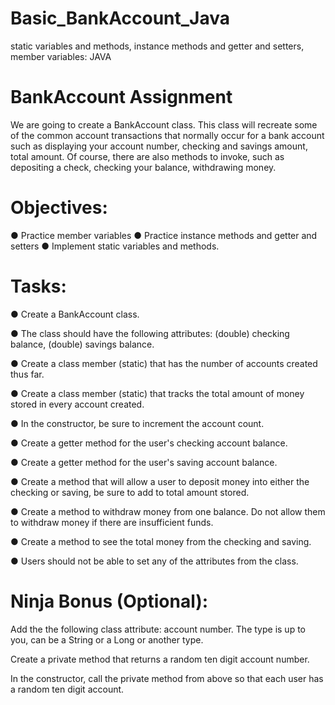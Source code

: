 # Basic_BankAccount_Java
static variables and methods, instance methods and getter and setters, member variables: JAVA


# BankAccount Assignment
We are going to create a BankAccount class. This class will recreate some of the common account transactions that normally 
occur for a bank account such as displaying your account number, checking and savings amount, total amount. 
Of course, there are also methods to invoke, such as depositing a check, checking your balance, withdrawing money.

# Objectives:
● Practice member variables
● Practice instance methods and getter and setters
● Implement static variables and methods. 

# Tasks:
● Create a BankAccount class.

● The class should have the following attributes: (double) checking balance, (double) savings balance.

● Create a class member (static) that has the number of accounts created thus far.

● Create a class member (static) that tracks the total amount of money stored in every account created.

● In the constructor, be sure to increment the account count.

● Create a getter method for the user's checking account balance.

● Create a getter method for the user's saving account balance.

● Create a method that will allow a user to deposit money into either the checking or saving, be sure to add to total amount stored.

● Create a method to withdraw money from one balance. Do not allow them to withdraw money if there are insufficient funds.

● Create a method to see the total money from the checking and saving.

● Users should not be able to set any of the attributes from the class.


# Ninja Bonus (Optional):
Add the the following class attribute: account number. The type is up to you, can be a String or a Long or another type.

Create a private method that returns a random ten digit account number.

In the constructor, call the private method from above so that each user has a random ten digit account.
